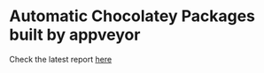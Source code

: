 # Automatic Chocolatey Packages built by appveyor

Check the latest report [here](https://gist.github.com/AdmiringWorm/747b3ede98c9404e5cb6a399595e7ad1)
